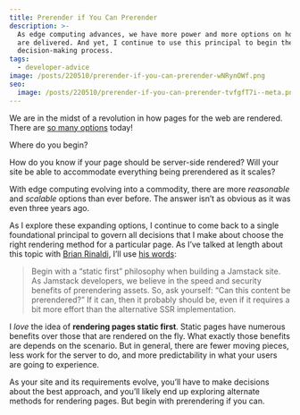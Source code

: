 ```yaml
---
title: Prerender if You Can Prerender
description: >-
  As edge computing advances, we have more power and more options on how pages
  are delivered. And yet, I continue to use this principal to begin the
  decision-making process.
tags:
  - developer-advice
image: /posts/220510/prerender-if-you-can-prerender-wNRynOWf.png
seo:
  image: /posts/220510/prerender-if-you-can-prerender-tvfgfT7i--meta.png
---
```


We are in the midst of a revolution in how pages for the web are rendered. There are [so many options](https://bejamas.io/blog/understanding-rendering-in-the-jamstack/) today!

Where do you begin?

How do you know if your page should be server-side rendered? Will your site be able to accommodate everything being prerendered as it scales?

With edge computing evolving into a commodity, there are more _reasonable_ and _scalable_ options than ever before. The answer isn’t as obvious as it was even three years ago.

As I explore these expanding options, I continue to come back to a single foundational principal to govern all decisions that I make about choose the right rendering method for a particular page. As I’ve talked at length about this topic with [Brian Rinaldi](https://twitter.com/remotesynth), I’ll use [his words](https://bejamas.io/blog/understanding-rendering-in-the-jamstack/#when-to-use-what):

> Begin with a “static first” philosophy when building a Jamstack site. As Jamstack developers, we believe in the speed and security benefits of prerendering assets. So, ask yourself: “Can this content be prerendered?” If it can, then it probably should be, even if it requires a bit more effort than the alternative SSR implementation.

I _love_ the idea of **rendering pages static first**. Static pages have numerous benefits over those that are rendered on the fly. What exactly those benefits are depends on the scenario. But in general, there are fewer moving pieces, less work for the server to do, and more predictability in what your users are going to experience.

As your site and its requirements evolve, you’ll have to make decisions about the best approach, and you’ll likely end up exploring alternate methods for rendering pages. But begin with prerendering if you can.
